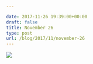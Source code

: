 ```yaml
---

date: 2017-11-26 19:39:00+00:00
draft: false
title: November 26
type: post
url: /blog/2017/11/november-26
---
```




  
   ![](/images/2017-11-26-201711november-26/IMG_2895.jpg)

  



